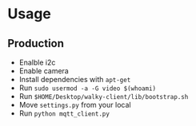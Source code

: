 # Usage

## Production
- Enalble i2c
- Enable camera
- Install dependencies with `apt-get`
- Run `sudo usermod -a -G video $(whoami)`
- Run `$HOME/Desktop/walky-client/lib/bootstrap.sh`
- Move `settings.py` from your local
- Run `python mqtt_client.py`
